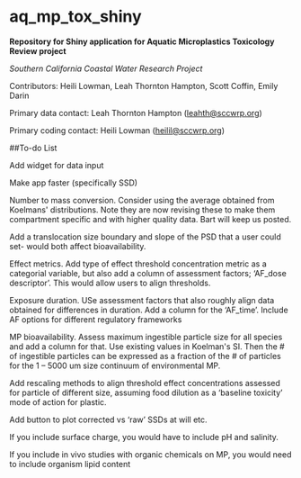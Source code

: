 # aq_mp_tox_shiny

**Repository for Shiny application for Aquatic Microplastics Toxicology Review project**

*Southern California Coastal Water Research Project*

Contributors: Heili Lowman, Leah Thornton Hampton, Scott Coffin, Emily Darin

Primary data contact: Leah Thornton Hampton (leahth@sccwrp.org)

Primary coding contact: Heili Lowman (heilil@sccwrp.org)



##To-do List

Add widget for data input

Make app faster (specifically SSD)

Number to mass conversion. Consider using the average obtained from Koelmans' distributions. Note they are now revising these to make them compartment specific and with higher quality data. Bart will keep us posted.

Add a translocation size boundary and slope of the PSD that a user could set- would both affect bioavailability.

Effect metrics. Add type of effect threshold concentration metric as a categorial variable, but also add a column of assessment factors; ‘AF_dose descriptor’. This would allow users to align thresholds.

Exposure duration. USe assessment factors that also roughly align data obtained for differences in duration. Add a column for the ‘AF_time’. Include AF options for different regulatory frameworks

MP bioavailability. Assess maximum ingestible particle size for all species and add a column for that. Use existing values in Koelman's SI. Then the # of ingestible particles can be expressed as a fraction of the # of particles for the 1 – 5000 um size continuum of environmental MP.

Add rescaling methods to align threshold effect concentrations assessed for particle of different size, assuming food dilution as a ‘baseline toxicity’ mode of action for plastic.

Add button to plot corrected vs ‘raw’ SSDs at will etc.

If you include surface charge, you would have to include pH and salinity.

If you include in vivo studies with organic chemicals on MP, you would need to include organism lipid content

